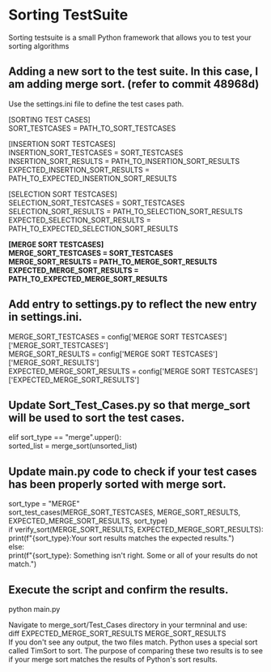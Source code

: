 <body>
  <h1>Sorting TestSuite</h1>

Sorting testsuite is a small Python framework that allows you to test your sorting algorithms <br />

## Adding a new sort to the test suite.  In this case, I am adding merge sort. (refer to commit 48968d)
Use the settings.ini file to define the test cases path. <br />
 
[SORTING TEST CASES] <br />
SORT_TESTCASES = PATH_TO_SORT_TESTCASES <br />

[INSERTION SORT TESTCASES] <br />
INSERTION_SORT_TESTCASES = SORT_TESTCASES <br />
INSERTION_SORT_RESULTS = PATH_TO_INSERTION_SORT_RESULTS <br />
EXPECTED_INSERTION_SORT_RESULTS = PATH_TO_EXPECTED_INSERTION_SORT_RESULTS <br />

[SELECTION SORT TESTCASES] <br />
SELECTION_SORT_TESTCASES = SORT_TESTCASES <br />
SELECTION_SORT_RESULTS = PATH_TO_SELECTION_SORT_RESULTS <br />
EXPECTED_SELECTION_SORT_RESULTS = PATH_TO_EXPECTED_SELECTION_SORT_RESULTS <br />

<strong>
[MERGE SORT TESTCASES] <br />
MERGE_SORT_TESTCASES = SORT_TESTCASES <br />
MERGE_SORT_RESULTS = PATH_TO_MERGE_SORT_RESULTS <br />
EXPECTED_MERGE_SORT_RESULTS = PATH_TO_EXPECTED_MERGE_SORT_RESULTS<br />
</strong>

## Add entry to settings.py to reflect the new entry in settings.ini.
MERGE_SORT_TESTCASES = config['MERGE SORT TESTCASES']['MERGE_SORT_TESTCASES'] <br />
MERGE_SORT_RESULTS = config['MERGE SORT TESTCASES']['MERGE_SORT_RESULTS'] <br />
EXPECTED_MERGE_SORT_RESULTS = config['MERGE SORT TESTCASES']['EXPECTED_MERGE_SORT_RESULTS'] <br />

## Update Sort_Test_Cases.py so that merge_sort will be used to sort the test cases.
elif sort_type == "merge".upper(): <br />
    sorted_list = merge_sort(unsorted_list)

## Update main.py code to check if your test cases has been properly sorted with merge sort.
sort_type = "MERGE" <br />
sort_test_cases(MERGE_SORT_TESTCASES, MERGE_SORT_RESULTS, EXPECTED_MERGE_SORT_RESULTS, sort_type) <br />
if verify_sort(MERGE_SORT_RESULTS, EXPECTED_MERGE_SORT_RESULTS): <br />
  print(f"{sort_type}:Your sort results matches the expected results.") <br />
else: <br />
  print(f"{sort_type}: Something isn't right. Some or all of your results do not match.")<br />

## Execute the script and confirm the results.
python main.py

Navigate to merge_sort/Test_Cases directory in your termninal and use: <br />
diff EXPECTED_MERGE_SORT_RESULTS MERGE_SORT_RESULTS <br />
If you don't see any output, the two files match. Python uses a special sort called TimSort to sort. The purpose of comparing these two results is to see if your merge sort matches the results of Python's sort results.
</body>

